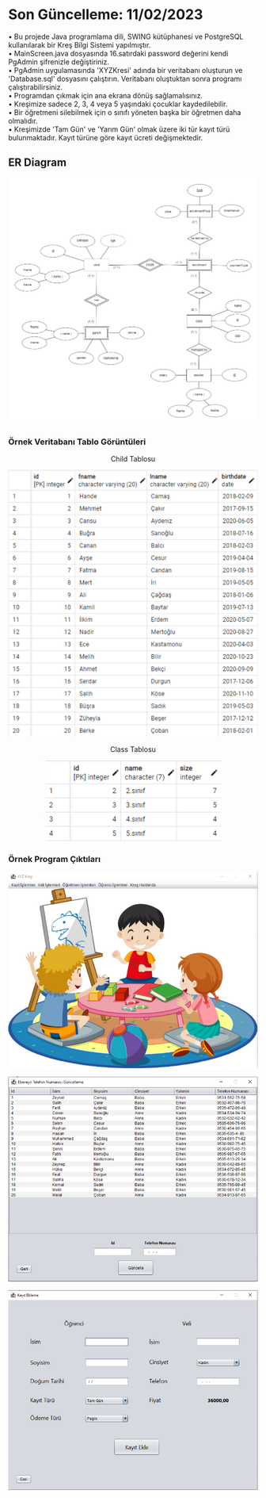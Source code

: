 # Son Güncelleme: 11/02/2023
• Bu projede Java programlama dili, SWING kütüphanesi ve PostgreSQL kullanılarak bir Kreş Bilgi Sistemi yapılmıştır. <br/>
• MainScreen.java dosyasında 16.satırdaki password değerini kendi PgAdmin şifrenizle değiştiriniz. <br/>
• PgAdmin uygulamasında 'XYZKresi' adında bir veritabanı oluşturun ve 'Database.sql' dosyasını çalıştırın. Veritabanı oluştuktan sonra programı çalıştırabilirsiniz. <br/>
• Programdan çıkmak için ana ekrana dönüş sağlamalısınız. <br/>
• Kreşimize sadece 2, 3, 4 veya 5 yaşındaki çocuklar kaydedilebilir. <br/>
• Bir öğretmeni silebilmek için o sınıfı yöneten başka bir öğretmen daha olmalıdır. <br/>
• Kreşimizde 'Tam Gün' ve 'Yarım Gün' olmak üzere iki tür kayıt türü bulunmaktadır. Kayıt türüne göre kayıt ücreti değişmektedir. <br/>

## ER Diagram
<p align="center">
  <img src="ER Diagram.png" alt="ER Diagram"/>
</p>

### Örnek Veritabanı Tablo Görüntüleri
<p align="center">Child Tablosu</p>
<p align="center">
  <img src="tablo1.png" alt="Child Tablosu"/>
</p>

<p align="center">Class Tablosu</p>
<p align="center">
  <img src="tablo2.png" alt="Class Tablosu"/>
</p>

### Örnek Program Çıktıları
<p align="center">
  <img src="ornek1.png" alt="Ana Ekran"/>
</p>
<p align="center">
  <img src="ornek2.png" alt="Ebeveyn Telefon Numarası Güncelleme"/>
</p>
<p align="center">
  <img src="ornek3.png" alt="Kayıt Ekleme"/>
</p>

